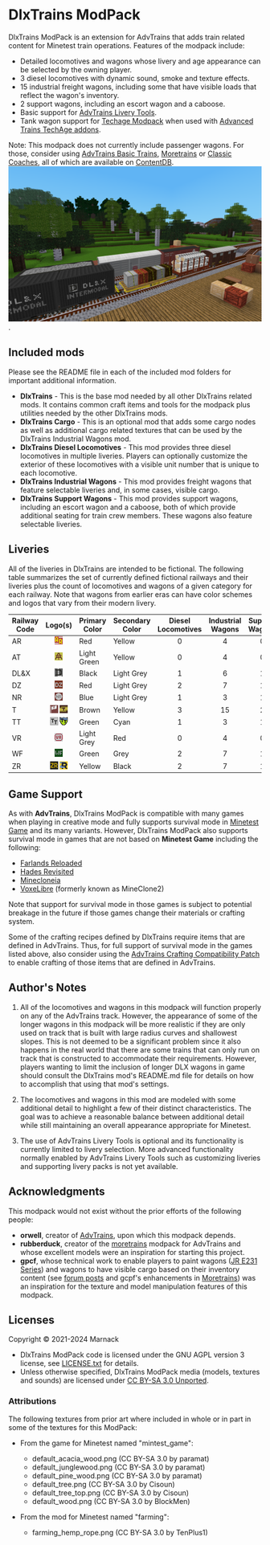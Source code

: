 # DlxTrains ModPack

DlxTrains ModPack is an extension for AdvTrains that adds train related content for Minetest train operations.  Features of the modpack include:

- Detailed locomotives and wagons whose livery and age appearance can be selected by the owning player.
- 3 diesel locomotives with dynamic sound, smoke and texture effects.
- 15 industrial freight wagons, including some that have visible loads that reflect the wagon's inventory.
- 2 support wagons, including an escort wagon and a caboose.
- Basic support for [AdvTrains Livery Tools](https://content.minetest.net/packages/Marnack/advtrains_livery_tools/).
- Tank wagon support for [Techage Modpack](https://content.minetest.net/packages/joe7575/techage_modpack/) when used with [Advanced Trains TechAge addons](https://content.minetest.net/packages/orwell/advtrains_techage/).

Note: This modpack does not currently include passenger wagons. For those, consider using [AdvTrains Basic Trains](https://content.minetest.net/packages/orwell/basic_trains/), [Moretrains](https://content.minetest.net/packages/gpcf/moretrains/) or [Classic Coaches](https://content.minetest.net/packages/Marnack/classic_coaches/), all of which are available on [ContentDB](https://content.minetest.net/).
![](screenshot.png).

## Included mods

Please see the README file in each of the included mod folders for important additional information.

- **DlxTrains** - This is the base mod needed by all other DlxTrains related mods.  It contains common craft items and tools for the modpack plus utilities needed by the other DlxTrains mods.
- **DlxTrains Cargo** - This is an optional mod that adds some cargo nodes as well as additional cargo related textures that can be used by the DlxTrains Industrial Wagons mod.
- **DlxTrains Diesel Locomotives** - This mod provides three diesel locomotives in multiple liveries.  Players can optionally customize the exterior of these locomotives with a visible unit number that is unique to each locomotive.
- **DlxTrains Industrial Wagons** - This mod provides freight wagons that feature selectable liveries and, in some cases, visible cargo.
- **DlxTrains Support Wagons** - This mod provides support wagons, including an escort wagon and a caboose, both of which provide additional seating for train crew members.  These wagons also feature selectable liveries.

## Liveries

All of the liveries in DlxTrains are intended to be fictional.  The following table summarizes the set of currently defined fictional railways and their liveries plus the count of locomotives and wagons of a given category for each railway.  Note that wagons from earlier eras can have color schemes and logos that vary from their modern livery.

Railway Code|Logo(s)|Primary Color|Secondary Color|Diesel Locomotives|Industrial Wagons|Support Wagons
---|:---:|---|---|:---:|:---:|:---:
AR|![](dlxtrains/textures/dlxtrains_logo_ar.png)|Red|Yellow|0|4|0
AT|![](dlxtrains/textures/dlxtrains_logo_at.png)|Light Green|Yellow|0|4|0
DL&X|![](dlxtrains/textures/dlxtrains_logo_dlx.png)|Black|Light Grey|1|6|1
DZ|![](dlxtrains/textures/dlxtrains_logo_dz.png)|Red|Light Grey|2|7|1
NR|![](dlxtrains/textures/dlxtrains_logo_nr.png)|Blue|Light Grey|1|3|1
T|![](dlxtrains/textures/dlxtrains_logo_t_2.png) ![](dlxtrains/textures/dlxtrains_logo_t.png)|Brown|Yellow|3|15|2
TT|![](dlxtrains/textures/dlxtrains_logo_tt.png) ![](dlxtrains/textures/dlxtrains_logo_tt_2.png)|Green|Cyan|1|3|1
VR|![](dlxtrains/textures/dlxtrains_logo_vr.png)|Light Grey|Red|0|4|0
WF|![](dlxtrains/textures/dlxtrains_logo_wf.png)|Green|Grey|2|7|1
ZR|![](dlxtrains/textures/dlxtrains_logo_zr_2.png) ![](dlxtrains/textures/dlxtrains_logo_zr.png)|Yellow|Black|2|7|1

## Game Support
As with **AdvTrains**, DlxTrains ModPack is compatible with many games when playing in creative mode and fully supports survival mode in [Minetest Game](https://content.minetest.net/packages/Minetest/minetest_game/) and its many variants.  However, DlxTrains ModPack also supports survival mode in games that are not based on **Minetest Game** including the following:

- [Farlands Reloaded](https://content.minetest.net/packages/wsor4035/farlands_reloaded/)
- [Hades Revisited](https://content.minetest.net/packages/Wuzzy/hades_revisited/)
- [Minecloneia](https://content.minetest.net/packages/ryvnf/mineclonia/)
- [VoxeLibre](https://content.minetest.net/packages/Wuzzy/mineclone2/) (formerly known as MineClone2)

Note that support for survival mode in those games is subject to potential breakage in the future if those games change their materials or crafting system.

Some of the crafting recipes defined by DlxTrains require items that are defined in AdvTrains.  Thus, for full support of survival mode in the games listed above, also consider using the [AdvTrains Crafting Compatibility Patch](https://content.minetest.net/packages/Marnack/advtrains_crafting_compatibility_patch/) to enable crafting of those items that are defined in AdvTrains.

## Author's Notes

1) All of the locomotives and wagons in this modpack will function properly on any of the AdvTrains track.  However, the appearance of some of the longer wagons in this modpack will be more realistic if they are only used on track that is built with large radius curves and shallowest slopes.  This is not deemed to be a significant problem since it also happens in the real world that there are some trains that can only run on track that is constructed to accommodate their requirements.  However, players wanting to limit the inclusion of longer DLX wagons in game should consult the DlxTrains mod's README.md file for details on how to accomplish that using that mod's settings.

2) The locomotives and wagons in this mod are modeled with some additional detail to highlight a few of their distinct characteristics.  The goal was to achieve a reasonable balance between additional detail while still maintaining an overall appearance appropriate for Minetest.

3) The use of AdvTrains Livery Tools is optional and its functionality is currently limited to livery selection.  More advanced functionality normally enabled by AdvTrains Livery Tools such as customizing liveries and supporting livery packs is not yet available.

## Acknowledgments

This modpack would not exist without the prior efforts of the following people:

- **orwell**, creator of [AdvTrains](http://advtrains.de/wiki/doku.php), upon which this modpack depends.
- **rubberduck**, creator of the [moretrains](https://forum.minetest.net/viewtopic.php?f=9&t=24112) modpack for AdvTrains and whose excellent models were an inspiration for starting this project.
- **gpcf**, whose technical work to enable players to paint wagons ([JR E231 Series](https://advtrains.de/wiki/doku.php?id=usage:trains:advtrains_train_jre231)) and wagons to have visible cargo based on their inventory content (see [forum posts](https://forum.minetest.net/viewtopic.php?f=9&t=24112&start=25) and gcpf's enhancements in [Moretrains](https://content.minetest.net/packages/gpcf/moretrains/)) was an inspiration for the texture and model manipulation features of this modpack.

## Licenses

Copyright © 2021-2024 Marnack

- DlxTrains ModPack code is licensed under the GNU AGPL version 3 license, see [LICENSE.txt](LICENSE.txt) for details.
- Unless otherwise specified, DlxTrains ModPack media (models, textures and sounds) are licensed under [CC BY-SA 3.0 Unported](https://creativecommons.org/licenses/by-sa/3.0/).

### Attributions

The following textures from prior art where included in whole or in part in some of the textures for this ModPack:

- From the game for Minetest named "mintest_game":
	- default_acacia_wood.png (CC BY-SA 3.0 by paramat)
	- default_junglewood.png (CC BY-SA 3.0 by paramat)
	- default_pine_wood.png (CC BY-SA 3.0 by paramat)
	- default_tree.png (CC BY-SA 3.0 by Cisoun)
	- default_tree_top.png (CC BY-SA 3.0 by Cisoun)
	- default_wood.png (CC BY-SA 3.0 by BlockMen)

- From the mod for Minetest named "farming":
	- farming_hemp_rope.png (CC BY-SA 3.0 by TenPlus1)
